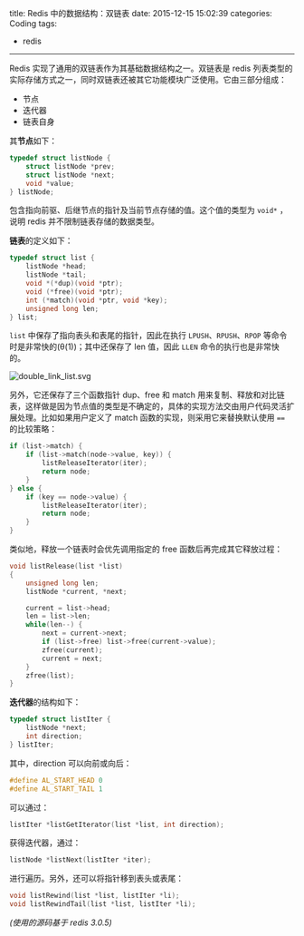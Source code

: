 title: Redis 中的数据结构：双链表
date: 2015-12-15 15:02:39
categories: Coding
tags:
 - redis
---

Redis 实现了通用的双链表作为其基础数据结构之一。双链表是 redis 列表类型的实际存储方式之一，同时双链表还被其它功能模块广泛使用。它由三部分组成：

* 节点
* 迭代器
* 链表自身

其**节点**如下：

```c
typedef struct listNode {
    struct listNode *prev;
    struct listNode *next;
    void *value;
} listNode;
```

包含指向前驱、后继节点的指针及当前节点存储的值。这个值的类型为 `void*` ，说明 redis 并不限制链表存储的数据类型。

**链表**的定义如下：

```c
typedef struct list {
    listNode *head;
    listNode *tail;
    void *(*dup)(void *ptr);
    void (*free)(void *ptr);
    int (*match)(void *ptr, void *key);
    unsigned long len;
} list;
```

`list` 中保存了指向表头和表尾的指针，因此在执行 `LPUSH`、`RPUSH`、`RPOP` 等命令时是非常快的(θ(1))；其中还保存了 len 值，因此 `LLEN` 命令的执行也是非常快的。

![double_link_list.svg](double_link_list.svg)

另外，它还保存了三个函数指针 dup、free 和 match 用来复制、释放和对比链表，这样做是因为节点值的类型是不确定的，具体的实现方法交由用户代码灵活扩展处理。比如如果用户定义了 match 函数的实现，则采用它来替换默认使用 `==` 的比较策略：

```c
if (list->match) {
    if (list->match(node->value, key)) {
        listReleaseIterator(iter);
        return node;
    }
} else {
    if (key == node->value) {
        listReleaseIterator(iter);
        return node;
    }
}
```

类似地，释放一个链表时会优先调用指定的 free 函数后再完成其它释放过程：

```c
void listRelease(list *list)
{
    unsigned long len;
    listNode *current, *next;

    current = list->head;
    len = list->len;
    while(len--) {
        next = current->next;
        if (list->free) list->free(current->value);
        zfree(current);
        current = next;
    }
    zfree(list);
}
```

**迭代器**的结构如下：

```c
typedef struct listIter {
    listNode *next;
    int direction;
} listIter;
```

其中，direction 可以向前或向后：

```c
#define AL_START_HEAD 0
#define AL_START_TAIL 1
```

可以通过：

```c
listIter *listGetIterator(list *list, int direction);
```

获得迭代器，通过：

```c
listNode *listNext(listIter *iter);
```

进行遍历。另外，还可以将指针移到表头或表尾：

```c
void listRewind(list *list, listIter *li);
void listRewindTail(list *list, listIter *li);
```

_(使用的源码基于 redis 3.0.5)_